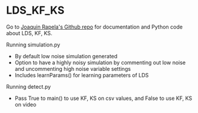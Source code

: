 # LDS_KF_KS

Go to [Joaquin Rapela's Github repo](https://github.com/joacorapela/lds_python.git) for documentation and Python code about LDS, KF, KS.

Running simulation.py
- By default low noise simulation generated
- Option to have a highly noisy simulation by commenting out low noise and uncommenting high noise variable settings
- Includes learnParams() for learning parameters of LDS

Running detect.py
- Pass True to main() to use KF, KS on csv values, and False to use KF, KS on video

